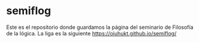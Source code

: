# semiflog

Este es el repositorio donde guardamos la página del seminario de Filosofía de la lógica. La liga es la siguiente https://oiuhukt.github.io/semiflog/
